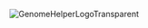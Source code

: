 ![GenomeHelperLogoTransparent](https://user-images.githubusercontent.com/19979068/77257398-9cedfe80-6c39-11ea-890a-9167ffd1b374.png)
